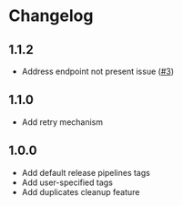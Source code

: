 # Changelog

## 1.1.2

- Address endpoint not present issue ([#3](https://github.com/dmitryserbin/azdev-artifacts-tagger/issues/3))

## 1.1.0

- Add retry mechanism

## 1.0.0

- Add default release pipelines tags
- Add user-specified tags
- Add duplicates cleanup feature
